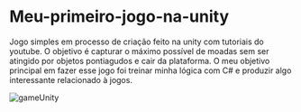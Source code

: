 # Meu-primeiro-jogo-na-unity
Jogo simples em processo de criação feito na unity com tutoriais do youtube. O objetivo é capturar o máximo possível de moadas sem ser atingido por objetos pontiagudos e cair da plataforma.
O meu objetivo principal em fazer esse jogo foi treinar minha lógica com C# e produzir algo interessante relacionado à jogos.

![gameUnity](https://user-images.githubusercontent.com/94997683/147777332-a92c98d5-acae-46e4-bbcd-209a19e39286.png)
